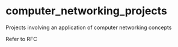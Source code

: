 # computer_networking_projects
Projects involving an application of computer networking concepts

Refer to RFC
